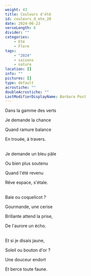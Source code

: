 ```yaml
---
weight: 43
title: Couleurs d'été
id: couleurs_d_ete_20
date: 2024-06-23
verseLength: 6
divider: ""
categories:
    - Eté
    - Flore
tags:
    - "2024"
    - saisons
    - nature
location: []
info: ""
pictures: []
type: default
acrostiche: ""
doubleAcrostiche: ""
LastModifierDisplayName: Barbara Post
---
```

Dans la gamme des verts

Je demande la chance

Quand ramure balance

En trouée, à travers.

 \
Je demande un bleu pâle

Ou bien plus soutenu

Quand l'été revenu

Rêve espace, s'étale.

 \
Baie ou coquelicot ?

Gourmande, une cerise

Brillante attend la prise,

De l'aurore un écho.

 \
Et si je disais jaune,

Soleil ou bouton d'or ?

Une douceur endort

Et berce toute faune.